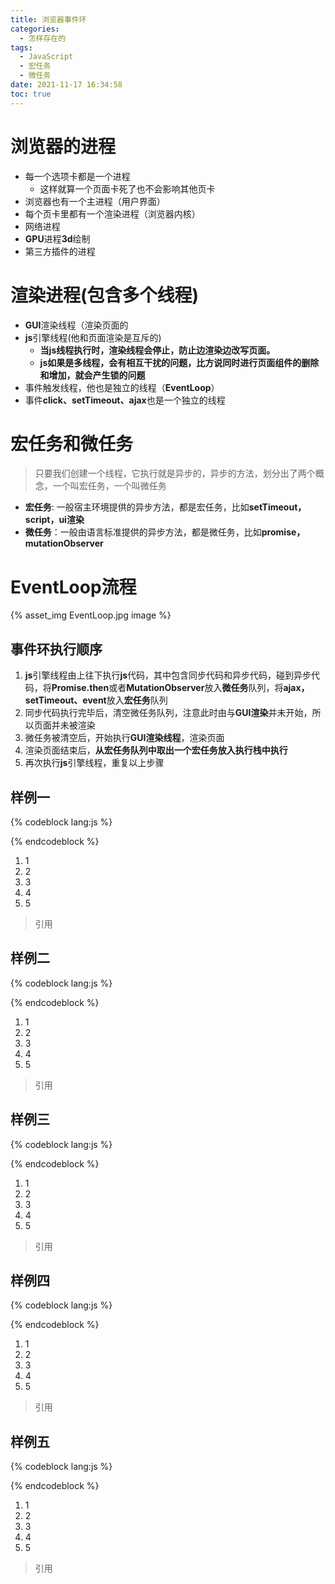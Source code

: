```yaml
---
title: 浏览器事件环
categories:
  - 怎样存在的
tags:
  - JavaScript
  - 宏任务
  - 微任务
date: 2021-11-17 16:34:58
toc: true
---
```

# 浏览器的进程
* 每一个选项卡都是一个进程
  * 这样就算一个页面卡死了也不会影响其他页卡
* 浏览器也有一个主进程（用户界面）
* 每个页卡里都有一个渲染进程（浏览器内核）
* 网络进程
* **GPU**进程**3d**绘制
* 第三方插件的进程

<!-- more -->

# 渲染进程(包含多个线程)
* **GUI**渲染线程（渲染页面的
* **js**引擎线程(他和页面渲染是互斥的)
  * **当js线程执行时，渲染线程会停止，防止边渲染边改写页面。**
  * **js如果是多线程，会有相互干扰的问题，比方说同时进行页面组件的删除和增加，就会产生锁的问题**
* 事件触发线程，他也是独立的线程（**EventLoop**）
* 事件**click、setTimeout、ajax**也是一个独立的线程
  
# 宏任务和微任务
> 只要我们创建一个线程，它执行就是异步的，异步的方法，划分出了两个概念，一个叫宏任务，一个叫微任务

* **宏任务**: 一般宿主环境提供的异步方法，都是宏任务，比如**setTimeout，script，ui渲染**
* **微任务**：一般由语言标准提供的异步方法，都是微任务，比如**promise，mutationObserver**

# EventLoop流程
{% asset_img EventLoop.jpg image %}

## 事件环执行顺序
1. **js**引擎线程由上往下执行**js**代码，其中包含同步代码和异步代码，碰到异步代码，将**Promise.then**或者**MutationObserver**放入**微任务**队列，将**ajax，setTimeout、event**放入**宏任务**队列
2. 同步代码执行完毕后，清空微任务队列，注意此时由与**GUI渲染**并未开始，所以页面并未被渲染
3. 微任务被清空后，开始执行**GUI渲染线程**，渲染页面
4. 渲染页面结束后，**从宏任务队列中取出一个宏任务放入执行栈中执行**
5. 再次执行**js**引擎线程，重复以上步骤
  
## 样例一
{% codeblock lang:js %}

{% endcodeblock %}
1. 1
2. 2
3. 3
4. 4
5. 5
> 引用

## 样例二
{% codeblock lang:js %}

{% endcodeblock %}
1. 1
2. 2
3. 3
4. 4
5. 5
> 引用

## 样例三
{% codeblock lang:js %}

{% endcodeblock %}
1. 1
2. 2
3. 3
4. 4
5. 5
> 引用

## 样例四
{% codeblock lang:js %}

{% endcodeblock %}
1. 1
2. 2
3. 3
4. 4
5. 5
> 引用

## 样例五
{% codeblock lang:js %}

{% endcodeblock %}
1. 1
2. 2
3. 3
4. 4
5. 5
> 引用